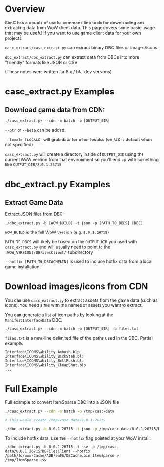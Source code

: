 # Overview

SimC has a couple of useful command line tools for downloading and extracting data from WoW client data. This page covers some basic usage that may be useful if you want to use game client data for your own projects.

`casc_extract/casc_extract.py` can extract binary DBC files or images/icons.

`dbc_extract/dbc_extract.py` can extract data from DBCs into more "friendly" formats like JSON or CSV

(These notes were written for 8.x / bfa-dev versions)

# casc_extract.py Examples

## Download game data from CDN:

`./casc_extract.py --cdn -m batch -o [OUTPUT_DIR]`

`--ptr` or `--beta` can be added.

`--locale [LOCALE]` will grab data for other locales (en_US is default when not specified)

`casc_extract.py` will create a directory inside of `OUTPUT_DIR` using the current WoW version from that environment so you'll end up with something like `OUTPUT_DIR/8.0.1.26715`

# dbc_extract.py Examples

## Extract Game Data

Extract JSON files from DBC:

`./dbc_extract.py -b [WOW_BUILD] -t json -p [PATH_TO_DBCS] [DBC]`

`WOW_BUILD` is the full WoW version (e.g. `8.0.1.26715`)

`PATH_TO_DBCS` will likely be based on the `OUTPUT_DIR` you used with `casc_extract.py` and will usually need to point to the `[WOW_VERSION]/DBFilesClient/` subdirectory

`--hotfix [PATH_TO_DBCACHEBIN]` is used to include hotfix data from a local game installation.

# Download images/icons from CDN

You can use `casc_extract.py` to extract assets from the game data (such as icons). You need a file with the names of assets you want to extract.

You can generate a list of icon paths by looking at the `ManifestInterfaceData` DBC.

`./casc_extract.py --cdn -m batch -o [OUTPUT_DIR] -b files.txt`

`files.txt` is a new-line delimited file of the paths used in the DBC. Partial example:

```
Interface\ICONS\Ability_Ambush.blp
Interface\ICONS\Ability_BackStab.blp
Interface\ICONS\Ability_BullRush.blp
Interface\ICONS\Ability_CheapShot.blp
...
```

# Full Example

Full example to convert ItemSparse DBC into a JSON file

```bash
./casc_extract.py --cdn -m batch -o /tmp/casc-data

# This would create /tmp/casc-data/8.0.1.26715

./dbc_extract.py -b 8.0.1.26715 -t json -p /tmp/casc-data/8.0.1.26715/DBFilesClient ItemSparse > /tmp/ItemSparse.csv
```

To include hotfix data, use the `--hotfix` flag pointed at your WoW install:

```
./dbc_extract.py -b 8.0.1.26715 -t csv -p /tmp/casc-data/8.0.1.26715/DBFilesClient --hotfix /path/to/wow/Cache/ADB/enUS/DBCache.bin ItemSparse > /tmp/ItemSparse.csv
```